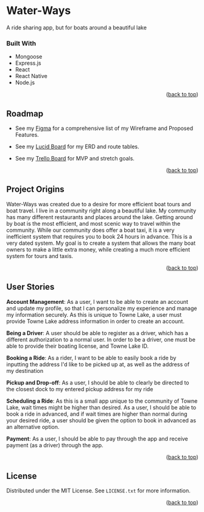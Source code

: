 # Water-Ways
A ride sharing app, but for boats around a beautiful lake


### Built With

* Mongoose
* Express.js
* React
* React Native
* Node.js

<p align="right">(<a href="#top">back to top</a>)</p>



<!-- ROADMAP to Water Ways -->

## Roadmap

- See my [Figma](https://www.figma.com/design/r6XLNVrACpK1lUC7x0EudJ/Water-Ways?m=dev&node-id=0-1&t=Urdz96otP1DhngCm-1) for a comprehensive list of my Wireframe and Proposed Features.

- See my [Lucid Board](https://lucid.app/lucidchart/5536cc0b-cd94-4387-81a6-2fc588565d17/edit?view_items=IlJETfho35gv&invitationId=inv_6d5e1411-0384-4eb0-ba09-7f0483c5204c) for my ERD and route tables.

- See my [Trello Board](https://trello.com/invite/b/3lKdqciY/ATTIe621f9243fd5cee683f88c1aec9f1b922B10576C/water-ways) for MVP and stretch goals.

<p align="right">(<a href="#top">back to top</a>)</p>



<!-- PROJECT ORIGINS -->

## Project Origins

Water-Ways was created due to a desire for more efficient boat tours and boat travel. I live in a community right along a beautiful lake. My community has many different restaurants and places around the lake. Getting around by boat is the most efficient, and most scenic way to travel within the community. While our community does offer a boat taxi, it is a very inefficient system that requires you to book 24 hours in advance. This is a very dated system. My goal is to create a system that allows the many boat owners to make a little extra money, while creating a much more efficient system for tours and taxis.

<p align="right">(<a href="#top">back to top</a>)</p>



<!-- A WORD ON AUTHENTICATION -->

## User Stories

**Account Management**: As a user, I want to be able to create an account and update my profile, so that I can personalize my experience and manage my information securely. As this is unique to Towne Lake, a user must provide Towne Lake address information in order to create an account.

**Being a Driver**: A user should be able to register as a driver, which has a different authorization to a normal user. In order to be a driver, one must be able to provide their boating license, and Towne Lake ID.

**Booking a Ride**: As a rider, I want to be able to easily book a ride by inputting the address I'd like to be picked up at, as well as the address of my destination

**Pickup and Drop-off**: As a user, I should be able to clearly be directed to the closest dock to my entered pickup address for my ride

**Scheduling a Ride**: As this is a small app unique to the community of Towne Lake, wait times might be higher than desired. As a user, I should be able to book a ride in advanced, and if wait times are higher than normal during your desired ride, a user should be given the option to book in advanced as an alternative option.

**Payment**: As a user, I should be able to pay through the app and receive payment (as a driver) through the app.

<p align="right">(<a href="#top">back to top</a>)</p>



<!-- LICENSE -->

## License

Distributed under the MIT License. See `LICENSE.txt` for more information.

<p align="right">(<a href="#top">back to top</a>)</p>